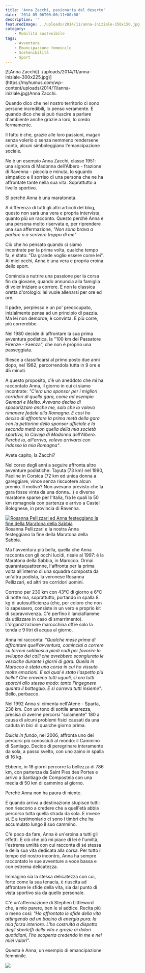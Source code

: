 ```yaml
---
title: 'Anna Zacchi, pasionaria del deserto'
date: '2014-05-06T00:00:11+00:00'
description: ''
featuredImage: ../uploads/2014/11/anna-iniziale-150x150.jpg
category:
    - Mobilità sostenibile
tags:
    - Avventura
    - Emancipazione femminile
    - Sostenibilità
    - Sport
---
```



<div class="wp-caption alignright" id="attachment_112" style="width: 310px">[![Anna Zacchi](../uploads/2014/11/anna-iniziale-300x225.jpg)](https://myhumus.com/wp-content/uploads/2014/11/anna-iniziale.jpg)Anna Zacchi.

Quando dico che nel nostro territorio ci sono persone incredibili, lo penso veramente. E quando dico che si può riuscire a parlare d'ambiente anche grazie a loro, lo credo fermamente.

Il fatto è che, grazie alle loro passioni, magari senza volerlo o senza nemmeno rendersene conto, alcuni simboleggiano l'emancipazione sociale.

Ne è un esempio Anna Zacchi, classe 1951: una signora di Madonna dell'Albero - frazione di Ravenna - piccola e minuta, lo sguardo simpatico e il sorriso di una persona che ne ha affrontate tante nella sua vita. Soprattutto a livello sportivo.

Sì perché Anna è una maratoneta.

A differenza di tutti gli altri articoli del blog, questo non sarà una vera e propria intervista, quanto più un racconto. Questo perchè Anna è una persona molto riservata e, per riprendere una sua affermazione, *"Non sono brava a parlare o a scrivere troppo di me"*.

Ciò che ho pensato quando ci siamo incontrate per la prima volta, qualche tempo fa, è stato: "Da grande voglio essere come lei". Ai miei occhi, Anna è una vera e propria eroina dello sport.

Comincia a nutrire una passione per la corsa fin da giovane, quando annuncia alla famiglia di voler iniziare a correre. E non la classica oretta d'orologio: lei vuole allenarsi per ore ed ore.

Il padre, perplesso e un po' preoccupato, inizialmente pensa ad un principio di pazzia. Ma lei non demorde, è convinta. E più corre, più correrebbe.

Nel 1980 decide di affrontare la sua prima avventura podistica, la "100 km del Passatore Firenze - Faenza", che non è proprio una passeggiata.

Riesce a classificarsi al primo posto due anni dopo, nel 1982, percorrendola tutta in 9 ore e 45 minuti.

A questo proposito, c'è un aneddoto che mi ha raccontato Anna, il giorno in cui ci siamo incontrate: *"C'era uno sponsor per i migliori corridori di quella gara, come ad esempio Gennari e Melito. Avevano deciso di sposorizzare anche me, solo che io volevo rimanere fedele alla Romagna. E così ho deciso di affrontare la prima metà della gara con la pettorina dello sponsor ufficiale e la seconda metà con quella della mia società sportiva, la Caveja di Madonna dell'Albero. Perché io, all'arrivo, volevo arrivarci con indosso la mia Romagna"*.

Avete capito, la Zacchi?

Nel corso degli anni a seguire affronta altre avventure podistiche: Tayuta (73 km) nel 1990, Paoline in Corsica (72 km ed unica donna a gareggiare, vince senza riscuotere alcun premio. Il motivo? Non avevano previsto che la gara fosse vinta da una donna...) e diverse maratone sparse per l'Italia, fra le quali la 50 km romagnola con partenza e arrivo a Castel Bolognese, in provincia di Ravenna.

[![Rosanna Pellizzari ed Anna festeggiano la fine della Maratona della Sabbia](../uploads/2014/11/con-rosanna-300x199.jpg)](https://myhumus.com/wp-content/uploads/2014/11/con-rosanna.jpg)Rosanna Pellizzari e la nostra Anna festeggiano la fine della Maratona della Sabbia.

Ma l'avventura più bella, quella che Anna racconta con gli occhi lucidi, risale al 1997: è la Maratona della Sabbia, in Marocco. Ormai quarantaquattrenne, l'affronta per la prima volta all'interno di una squadra composta da un'altra podista, la veronese Rosanna Pellizzari, ed altri tre corridori uomini.

Corrono per 230 km con 43°C di giorno e 6°C di notte ma, soprattutto, portando in spalla 8 kg di autosufficienza (che, per coloro che non lo sapessero, consiste in un vero e proprio kit di sopravvivenza. C'è perfino il lanciafiamme da utilizzare in caso di smarrimento). L'organizzazione marocchina offre solo la tenda e 9 litri di acqua al giorno.

Anna mi racconta: *"Qualche mese prima di affrontare quell'avventura, cominciai a correre su terreni sabbiosi a piedi nudi per favorire lo sviluppo dei calli che avrebbero scongiurato le vesciche durante i giorni di gara. Quella in Marocco è stata una corsa in cui ho vissuto molte emozioni. E sai qual è stato l'aspetto più bello? Che eravamo tutti uguali, si era tutti sporchi allo stesso modo: tanto l'ingegnere quanto il bottegaio. E si correva tutti insieme"*. Bello, perbacco.

Nel 1992 Anna si cimenta nell'Atene - Sparta, 236 km. Con un tono di sottile amarezza, precisa di averne percorsi "solamente" 180 a causa di alcuni problemi fisici causati da una caduta in bici di qualche giorno prima.

*Dulcis in fundo*, nel 2006, affronta uno dei percorsi più conosciuti al mondo: il Cammino di Santiago. Decide di peregrinare interamente da sola, a passo svelto, con uno zaino in spalla di 16 kg.

Ebbene, in 18 giorni percorre la bellezza di 786 km, con partenza da Saint Pies des Portes e arrivo a Santiago de Compostela con una media di 50 km di cammino al giorno.

Perché Anna non ha paura di niente.

E quando arriva a destinazione stupisce tutti: non riescono a credere che a quell'età abbia percorso tutta quella strada da sola. E invece sì. E a testimoniarlo ci sono i timbri che ha accumulato lungo il suo cammino.

C'è poco da fare, Anna è un'eroina a tutti gli effetti. E ciò che più mi piace di lei è l'umiltà, l'estrema umiltà con cui racconta di sé stessa e della sua vita dedicata alla corsa. Per tutto il tempo del nostro incontro, Anna ha sempre raccontato le sue avventure a voce bassa e con estrema delicatezza.

Immagino sia la stessa delicatezza con cui, forte come la sua tenacia, è riuscita ad affrontare le sfide della vita, sia dal punto di vista sportivo sia da quello personale.

C'è un'affermazione di Stephen Littleword che, a mio parere, ben le si addice. Recita più o meno così: *"Ho affrontato le sfide della vita attingendo ad un bacino di energia pura: la mia forza interiore. L'ho costruita a dispetto degli sberleffi della vita e grazie ai dolori quotidiani, l'ho scoperta credendo in me e nei miei valori"*.

Questa è Anna, un esempio di emancipazione femminile.

 ![](https://myhumus.com/nextgen-attach_to_post/preview/id--463)

